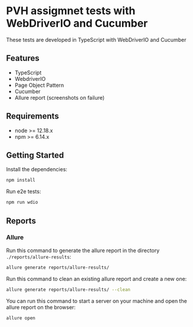 # PVH assigmnet tests with WebDriverIO and Cucumber

 
These tests are developed in TypeScript with WebDriverIO and Cucumber

## Features

-   TypeScript
-   WebdriverIO
-   Page Object Pattern
-   Cucumber
-   Allure report (screenshots on failure)

## Requirements

-   node >= 12.18.x
-   npm >= 6.14.x 

## Getting Started

Install the dependencies:

```bash
npm install
```

Run e2e tests:

```bash
npm run wdio
```

## Reports

### Allure

Run this command to generate the allure report in the directory `./reports/allure-results`:

```bash
allure generate reports/allure-results/
```

Run this command to clean an existing allure report and create a new one:

```bash
allure generate reports/allure-results/ --clean
```

You can run this command to start a server on your machine and open the allure report on the browser:

```bash
allure open
```
